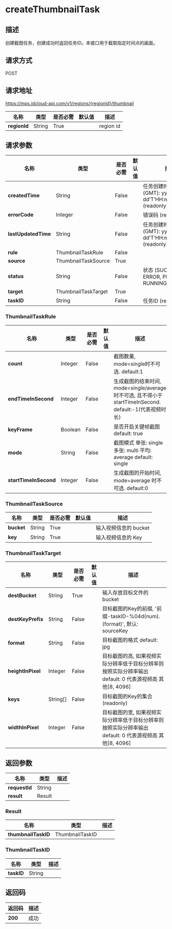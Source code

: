 # createThumbnailTask


## 描述
创建截图任务，创建成功时返回任务ID。本接口用于截取指定时间点的画面。

## 请求方式
POST

## 请求地址
https://mps.jdcloud-api.com/v1/regions/{regionId}/thumbnail

|名称|类型|是否必需|默认值|描述|
|---|---|---|---|---|
|**regionId**|String|True||region id|

## 请求参数
|名称|类型|是否必需|默认值|描述|
|---|---|---|---|---|
|**createdTime**|String|False||任务创建时间 时间格式(GMT): yyyy-MM-dd’T’HH:mm:ss.SSS’Z’  (readonly)|
|**errorCode**|Integer|False||错误码 (readonly)|
|**lastUpdatedTime**|String|False||任务创建时间 时间格式(GMT): yyyy-MM-dd’T’HH:mm:ss.SSS’Z’  (readonly)|
|**rule**|ThumbnailTaskRule|False|||
|**source**|ThumbnailTaskSource|True|||
|**status**|String|False||状态 (SUCCESS, ERROR, PENDDING, RUNNING) (readonly)|
|**target**|ThumbnailTaskTarget|True|||
|**taskID**|String|False||任务ID (readonly)|

### ThumbnailTaskRule
|名称|类型|是否必需|默认值|描述|
|---|---|---|---|---|
|**count**|Integer|False||截图数量, mode=single时不可选. default:1|
|**endTimeInSecond**|Integer|False||生成截图的结束时间, mode=single/average时不可选, 且不得小于startTimeInSecond. default:-1(代表视频时长)|
|**keyFrame**|Boolean|False||是否开启关键帧截图 default: true|
|**mode**|String|False||截图模式 单张: single 多张: multi 平均: average default: single|
|**startTimeInSecond**|Integer|False||生成截图的开始时间, mode=average 时不可选. default:0|
### ThumbnailTaskSource
|名称|类型|是否必需|默认值|描述|
|---|---|---|---|---|
|**bucket**|String|True||输入视频信息的 bucket|
|**key**|String|True||输入视频信息的 Key|
### ThumbnailTaskTarget
|名称|类型|是否必需|默认值|描述|
|---|---|---|---|---|
|**destBucket**|String|True||输入存放目标文件的 bucket|
|**destKeyPrefix**|String|False||目标截图的Key的前缀, '前缀-taskID-%04d(num).(format)', 默认: sourceKey|
|**format**|String|False||目标截图的格式 default: jpg|
|**heightInPixel**|Integer|False||目标截图的高, 如果视频实际分辨率低于目标分辨率则按照实际分辨率输出 default: 0 代表源视频高 其他[8, 4096]|
|**keys**|String[]|False||目标截图的Key的集合 (readonly)|
|**widthInPixel**|Integer|False||目标截图的宽, 如果视频实际分辨率低于目标分辨率则按照实际分辨率输出 default: 0 代表源视频高 其他[8, 4096]|

## 返回参数
|名称|类型|描述|
|---|---|---|
|**requestId**|String||
|**result**|Result||


### Result
|名称|类型|描述|
|---|---|---|
|**thumbnailTaskID**|ThumbnailTaskID||
### ThumbnailTaskID
|名称|类型|描述|
|---|---|---|
|**taskID**|String||

## 返回码
|返回码|描述|
|---|---|
|**200**|成功|
